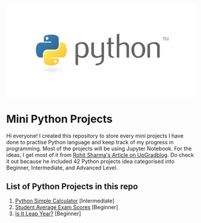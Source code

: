 ![alt text](python.jpg "Python logo banner")

# Mini Python Projects

Hi everyone! I created this repository to store every mini projects I have done to practise Python language and keep track of my progress in programming.
Most of the projects will be using Jupyter Notebook. For the ideas, I get most of it from [Rohit Sharma's Article on UpGradblog](https://www.upgrad.com/blog/python-projects-ideas-topics-beginners/#3_Text-based_Adventure_Game). Do check it out because he included 42 Python projects idea categorised into Beginner, Intermediate, and Advanced Level.

## List of Python Projects in this repo
1. [Python Simple Calculator](SimpleCalculator.ipynb) [Intermediate]
2. [Student Average Exam Scores](StudentAvgExamScores.ipynb)  [Beginner]
3. [Is It Leap Year?](IsItLeapYear.ipynb) [Beginner]
